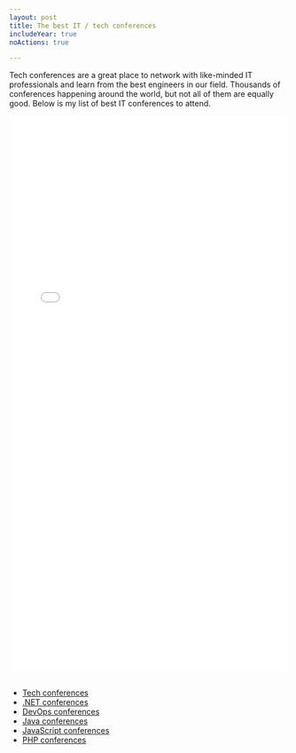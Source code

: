 ```yaml
---
layout: post
title: The best IT / tech conferences 
includeYear: true
noActions: true

---
```


Tech conferences are a great place to network with like-minded IT professionals and learn from the best engineers in our field. Thousands of conferences happening around the world, but not all of them are equally good. Below is my list of best IT conferences to attend. 

<div align="center">
<iframe width="100%" height="1000px" src="//dev.events/tech" title="IT / tech conferences" frameborder="0" allow="accelerometer; autoplay; clipboard-write; encrypted-media; gyroscope; picture-in-picture" allowfullscreen></iframe>
</div>

<br>

* [Tech conferences](/conferences/tech)
* [.NET conferences](/conferences/dotnet)
* [DevOps conferences](/conferences/devops)
* [Java conferences](/conferences/java)
* [JavaScript conferences](/conferences/javascript)
* [PHP conferences](/conferences/php)